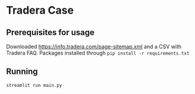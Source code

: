 # Tradera Case

## Prerequisites for usage
Downloaded https://info.tradera.com/page-sitemap.xml and a CSV with Tradera FAQ.
Packages installed through
```pip install -r requirements.txt```

## Running
```streamlit run main.py```

